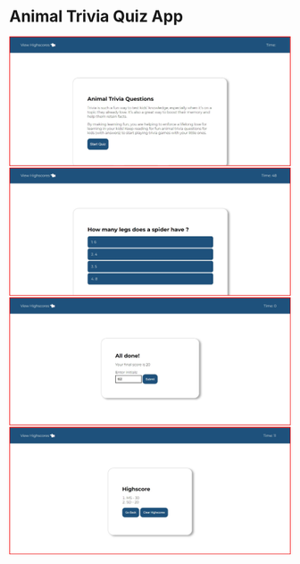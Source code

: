 # Animal Trivia Quiz App
![main image](https://raw.githubusercontent.com/SarveshDandapati/quizApp/main/assets/1.jpg)
![question](https://raw.githubusercontent.com/SarveshDandapati/quizApp/main/assets/2.jpg)
![all done](https://raw.githubusercontent.com/SarveshDandapati/quizApp/main/assets/3.jpg)
![highscores](https://raw.githubusercontent.com/SarveshDandapati/quizApp/main/assets/4.jpg)
